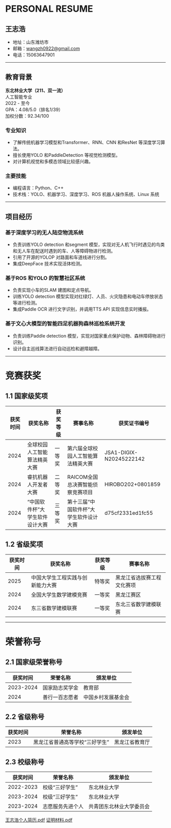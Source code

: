 # PERSONAL RESUME

## 王志浩

- 地址：山东潍坊市
- 邮箱：wangzh0922@gmail.com
- 电话：15063647901

---

## 教育背景

**东北林业大学（211、双一流）**  
人工智能专业  
2022 - 至今  
GPA：4.08/5.0（排名1/39）  
加权分数：92.34/100

### 专业知识
- 了解传统机器学习模型和Transformer、RNN、CNN 和ResNet 等深度学习算法。
- 擅长使用YOLO 和PaddleDetection 等视觉检测模型。
- 对计算机视觉和多模态领域比较感兴趣。

### 主要技能
- 编程语言：Python、C++
- 技术栈：YOLO、机器学习、深度学习、ROS 机器人操作系统、Linux 系统

---

## 项目经历

### 基于深度学习的无人陆空物流系统
- 负责训练YOLO detection 和segment 模型，实现对无人机飞行时遇见的鸟类和无人车在配送时遇到的车、人等障碍物进行检测。
- 引用了开源的YOLOP 对路面和车道线进行分割。
- 集成DeepFace 技术实现活体检测。

### 基于ROS 和YOLO 的智慧社区系统
- 负责实现小车的SLAM 建图和定点导航。
- 训练YOLO detection 模型实现对红绿灯、人员、火灾隐患和电动车停放状态等进行检测。
- 集成Paddle OCR 进行文字识别，并调用TTS API 实现信息实时播报。

### 基于文心大模型的智能四足机器狗森林巡检系统开发
- 负责训练Paddle detection 模型，实现对国家重点保护动物、森林障碍物进行识别。
- 设计自主巡线算法进行自动巡检和避障越障。

---

# 竞赛获奖

## 1.1 国家级奖项

| 获奖时间 | 获奖名称 | 获奖等级 | 赛事名称 | 获奖证书编号 |
|----------|----------|----------|----------|--------------|
| 2024     | 全球校园人工智能算法精英大赛 | 一等奖 | 第六届全球校园人工智能算法精英大赛 | JSA1-DIGIX-N20245222142 |
| 2024     | 睿抗机器人开发者大赛 | 二等奖 | RAICOM全国总决赛智能侦察竞赛项目 | HIROBO202+0801859 |
| 2024     | “中国软件杯”大学生软件设计大赛 | 三等奖 | 第十三届“中国软件杯”大学生软件设计大赛 | d75cf2331ed1fc55 |

## 1.2 省级奖项

| 获奖时间 | 获奖名称 | 获奖等级 | 赛事名称 |
|----------|----------|----------|----------|
| 2025     | 中国大学生工程实践与创新能力大赛 | 特等奖 | 黑龙江省选拔赛工程文化赛项 |
| 2024     | 全国大学生数学建模竞赛 | 一等奖 | 黑龙江赛区 |
| 2024     | 东三省数学建模联赛 | 一等奖 | 东北三省数学建模联赛 |

---

# 荣誉称号

## 2.1 国家级荣誉称号

| 获奖时间 | 荣誉名称 | 颁发单位 |
|----------|----------|----------|
| 2023-2024 | 国家励志奖学金 | 教育部 |
| 2024     | 善行一百志愿者 | 中国乡村发展基金会 |

## 2.2 省级称号

| 获奖时间 | 荣誉名称 | 颁发单位 |
|----------|----------|----------|
| 2023     | 黑龙江省普通高等学校“三好学生” | 黑龙江省教育厅 |

## 2.3 校级称号

| 获奖时间 | 荣誉名称 | 颁发单位 |
|----------|----------|----------|
| 2022-2023 | 校级“三好学生” | 东北林业大学 |
| 2023-2024 | 校级“三好学生” | 东北林业大学 |
| 2023-2024 | 志愿服务先进个人 | 共青团东北林业大学委员会 |

[王志浩个人简历.pdf](https://github.com/user-attachments/files/20504367/default.pdf)
[证明材料.pdf](https://github.com/user-attachments/files/20504368/default.pdf)